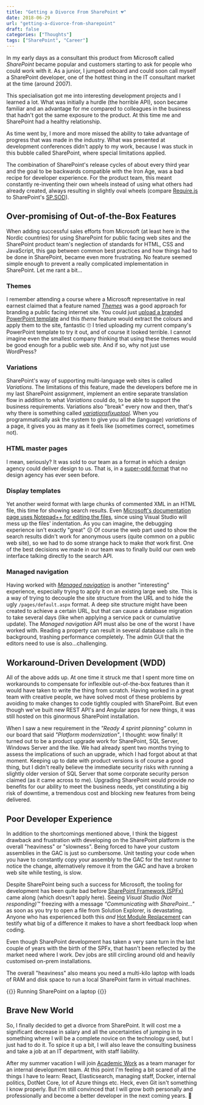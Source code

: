 ```yaml
---
title: "Getting a Divorce From SharePoint 💔"
date: 2018-06-29
url: "getting-a-divorce-from-sharepoint"
draft: false
categories: ["Thoughts"]
tags: ["SharePoint", "Career"]
---
```


In my early days as a consultant this product from Microsoft called _SharePoint_ became popular and customers starting to ask for people who could work with it. As a junior, I jumped onboard and could soon call myself a SharePoint developer, one of the hottest thing in the IT consultant market at the time (around 2007). 

This specialisation got me into interesting development projects and I learned a lot. What was initially a hurdle (the horrible API), soon became familiar and an advantage for me compared to colleagues in the business that hadn't got the same exposure to the product. At this time me and SharePoint had a healthy relationship.

As time went by, I more and more missed the ability to take advantage of progress that was made in the industry. What was presented at development conferences didn't apply to my work, because I was stuck in this bubble called SharePoint, where special limitations applied. 

The combination of SharePoint's release cycles of about every third year and the goal to be backwards compatible with the Iron Age, was a bad recipe for developer experience. For the product team, this meant constantly re-inventing their own wheels instead of using what others had already created, always resulting in slightly oval wheels (compare [Require.js][1] to SharePoint's [SP.SOD][2]). 

## Over-promising of Out-of-the-Box Features

When adding successful sales efforts from Microsoft (at least here in the Nordic countries) for using SharePoint for public facing web sites and the SharePoint product team's neglection of standards for HTML, CSS and JavaScript, this gap between common best practices and how things had to be done in SharePoint, became even more frustrating. No feature seemed simple enough to prevent a really complicated implementation in SharePoint. Let me rant a bit...

### Themes

I remember attending a course where a Microsoft representative in real earnest claimed that a feature named _[Themes][5]_ was a good approach for branding a public facing internet site. You could just [upload a branded PowerPoint template][6] and this _theme_ feature would extract the colours and apply them to the site, fantastic 🙄 I tried uploading my current company's PowerPoint template to try it out, and of course it looked terrible. I cannot imagine even the smallest company thinking that using these themes would be good enough for a public web site. And if so, why not just use WordPress?

### Variations

SharePoint's way of supporting multi-language web sites is called _Variations_. The limitations of this feature, made the developers before me in my last SharePoint assignment, implement an entire separate translation flow in addition to what _Variations_ could do, to be able to support the business requirements. Variations also "break" every now and then, that's why there is something called _[variationsfixuptool][7]_. When you programmatically ask the system to give you all the (language) _variations_ of a page, it gives you as many as it feels like (sometimes correct, sometimes not).

### HTML master pages

I mean, seriously? It was sold to our team as a format in which a design agency could deliver design to us. That is, in a [super-odd format][8] that no design agency has ever seen before.

### Display templates

Yet another weird format with large chunks of commented XML in an HTML file, this time for showing search results. Even [Microsoft's documentation page uses Notepad++ for editing the files][9], since using Visual Studio will mess up the files' indentation. As you can imagine, the debugging experience isn't exactly "great" 😕 Of course the web part used to show the search results didn't work for anonymous users (quite common on a public web site), so we had to do some strange hack to make _that_ work first. One of the best decisions we made in our team was to finally build our own web interface talking directly to the search API.

### Managed navigation

Having worked with _[Managed navigation][4]_ is another "interesting" experience, especially trying to apply it on an existing large web site. This is a way of trying to decouple the site structure from the URL and to hide the ugly `/pages/default.aspx` format. A deep site structure might have been created to achieve a certain URL, but that can cause a database migration to take several days (like when applying a service pack or cumulative update). The _Managed navigation_ API must also be one of the worst I have worked with. Reading a property can result in several database calls in the background, trashing performance completely. The admin GUI that the editors need to use is also...challenging. 

## Workaround-Driven Development (WDD)

All of the above adds up. At one time it struck me that I spent more time on workarounds to compensate for inflexible out-of-the-box features than it would have taken to write the thing from scratch. Having worked in a great team with creative people, we have solved most of these problems by avoiding to make changes to code tightly coupled with SharePoint. But even though we've built new REST API's and Angular apps for new things, it was still hosted on this ginormous SharePoint installation. 

When I saw a new requirement in the _"Ready 4 sprint planning"_ column in our board that said _"Platform modernization"_, I thought: wow finally! It turned out to be a product upgrade work for SharePoint, SQL Server, Windows Server and the like. We had already spent two months trying to assess the implications of such an upgrade, which I had forgot about at that moment. Keeping up to date with product versions is of course a good thing, but I didn't really believe the immediate security risks with running a slightly older version of SQL Server that some corporate security person claimed (as it came across to me). Upgrading SharePoint would provide _no_ benefits for our ability to meet the business needs, yet constituting a big risk of downtime, a tremendous cost and blocking new features from being delivered.

## Poor Developer Experience

In addition to the shortcomings mentioned above, I think the biggest drawback and frustration with developing on the SharePoint platform is the overall "heaviness" or "slowness". Being forced to have your custom assemblies in the GAC is just so cumbersome. Unit testing your code when you have to constantly copy your assembly to the GAC for the test runner to notice the change, alternatively remove it from the GAC and have a broken web site while testing, is slow. 

Despite SharePoint being such a success for Microsoft, the tooling for development has been quite bad before [SharePoint Framework (SPFx)][3] came along (which doesn't apply here). Seeing _Visual Studio (Not responding)™_ freezing with a message _"Communicating with SharePoint..."_ as soon as you try to open a file from Solution Explorer, is devastating. Anyone who has experienced both this _and_ [Hot Module Replacement][10] can testify what big of a difference it makes to have a short feedback loop when coding.

Even though SharePoint development has taken a very sane turn in the last couple of years with the birth of the SPFx, that hasn't been reflected by the market need where I work. Dev jobs are still circling around old and heavily customised on-prem installations.

The overall "heaviness" also means you need a multi-kilo laptop with loads of RAM and disk space to run a local SharePoint farm in virtual machines.

{{<post-image image="heavy-ride.jpg" alt="Very overweight man riding a very small motorbike">}}
Running SharePoint on a laptop
{{</post-image>}}

## Brave New World

So, I finally decided to get a divorce from SharePoint. It will cost me a significant decrease in salary and all the uncertainties of jumping in to something where I will be a complete novice on the technology used, but I just had to do it. To spice it up a bit, I will also leave the consulting business and take a job at an IT department, with staff liability.

After my summer vacation I will join [Academic Work][11] as a team manager for an internal development team. At this point I'm feeling a bit scared of all the things I have to learn: React, Elasticsearch, managing staff, Docker, internal politics, DotNet Core, lot of Azure things etc. Heck, even Git isn't something I know properly. But I'm still convinced that I will grow both personally and professionally and become a better developer in the next coming years. 🤩

[1]: http://requirejs.org/
[2]: http://www.ilovesharepoint.com/2010/08/sharepoint-scripts-on-demand-spsod.html
[3]: https://docs.microsoft.com/en-gb/sharepoint/dev/spfx/sharepoint-framework-overview
[4]: https://blog.mastykarz.nl/5-managed-navigation-challenges-sharepoint-2013/
[5]: https://docs.microsoft.com/en-gb/sharepoint/dev/solution-guidance/use-composed-looks-to-brand-sharepoint-sites
[6]: https://www.youtube.com/watch?v=RvTyVFVkfII
[7]: https://docs.microsoft.com/en-gb/previous-versions/office/sharepoint-server-2010/dd789633(v=office.14)
[8]: https://docs.microsoft.com/en-gb/sharepoint/dev/general-development/how-to-convert-an-html-file-into-a-master-page-in-sharepoint
[9]: https://docs.microsoft.com/en-gb/sharepoint/search/understanding-how-item-display-templates-and-hit-highlighting-work
[10]: https://webpack.js.org/concepts/hot-module-replacement/
[11]: https://www.academicwork.com/
